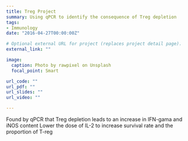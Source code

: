 ```yaml
---
title: Treg Project
summary: Using qPCR to identify the consequence of Treg depletion
tags:
- Immunology
date: "2016-04-27T00:00:00Z"

# Optional external URL for project (replaces project detail page).
external_link: ""

image:
  caption: Photo by rawpixel on Unsplash
  focal_point: Smart

url_code: ""
url_pdf: ""
url_slides: ""
url_video: ""

---
```


Found by qPCR that Treg depletion leads to an increase in IFN-gama and iNOS content
Lower the dose of IL-2 to increase survival rate and the proportion of T-reg